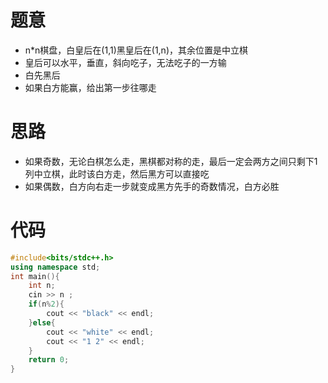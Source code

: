 # 题意
- n*n棋盘，白皇后在(1,1)黑皇后在(1,n)，其余位置是中立棋
- 皇后可以水平，垂直，斜向吃子，无法吃子的一方输
- 白先黑后
- 如果白方能赢，给出第一步往哪走
# 思路
- 如果奇数，无论白棋怎么走，黑棋都对称的走，最后一定会两方之间只剩下1列中立棋，此时该白方走，然后黑方可以直接吃
- 如果偶数，白方向右走一步就变成黑方先手的奇数情况，白方必胜
# 代码
```cpp
#include<bits/stdc++.h>
using namespace std;
int main(){
    int n;
    cin >> n ;
    if(n%2){
        cout << "black" << endl;
    }else{
        cout << "white" << endl;
        cout << "1 2" << endl;
    }
    return 0;
}
```